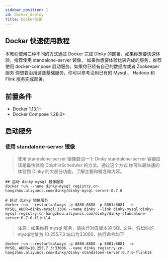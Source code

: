 ```yaml
---
sidebar_position: 1
id: docker_deploy
title: Docker部署
---
```


## Docker 快速使用教程
本教程使用三种不同的方式通过 Docker 完成 DInky 的部署，如果你想要快速体验，推荐使用 standalone-server 镜像， 如果你想要体验比较完成的服务，推荐使用 docker-compose 启动服务。如果你已经有自己的数据库或者 Zookeeper 服务 你想要沿用这些基础服务，你可以参考沿用已有的 Mysql 、 Hadoop 和 Flink  服务完成部署。

## 前置条件
- Docker 1.13.1+
- Docker Compose 1.28.0+

##  启动服务

### 使用 standalone-server 镜像
> 使用 standalone-server 镜像启动一个 Dinky standalone-server 容器应该是最快体验 DolphinScheduler 的方法。通过这个方式 你可以最快速的体验到 Dinky 的大部分功能，了解主要和概念和内容。

```shell
## 启动 dinky mysql 镜像服务
docker run --name dinky-mysql registry.cn-hangzhou.aliyuncs.com/dinky/dinky-mysql-server:0.7.0

# 启动 dinky 镜像服务
docker run --restart=always -p 8888:8888 -p 8081:8081  -e MYSQL_ADDR=dinky-mysql:3306 --name dinky --link dinky-mysql:dinky-mysql registry.cn-hangzhou.aliyuncs.com/dinky/dinky-standalone-server:0.7.0-flink14
```
> 注意：如果你有 mysql 服务，请执行对应版本的 SQL 文件。假如你的 mysql地址为 10.255.7.3 端口为33006，执行命令如下

```shell
docker run --restart=always -p 8888:8888 -p 8081:8081  -e MYSQL_ADDR=10.255.7.3:33006 --name dinky registry.cn-hangzhou.aliyuncs.com/dinky/dinky-standalone-server:0.7.0-flink14
```



